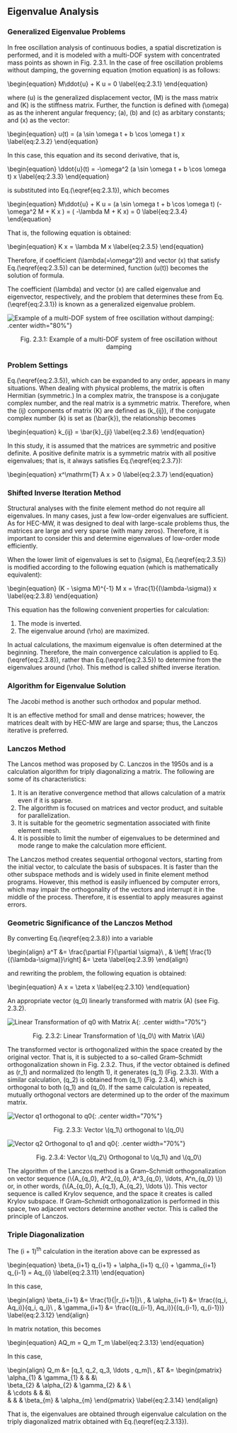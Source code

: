 
## Eigenvalue Analysis

### Generalized Eigenvalue Problems

In free oscillation analysis of continuous bodies, a spatial discretization is performed, and it is modeled with a multi-DOF system with concentrated mass points as shown in Fig. 2.3.1. In the case of free oscillation problems without damping, the governing equation (motion equation) is as follows:

\begin{equation}
M\ddot{u} + K u = 0
\label{eq:2.3.1}
\end{equation}

where \(u\) is the generalized displacement vector, \(M\) is the mass matrix and \(K\) is the stiffness matrix. Further, the function is defined with \(\omega\) as as the inherent angular frequency; \(a\), \(b\) and \(c\) as arbitary constants; and \(x\) as the vector: 

\begin{equation}
u(t) = (a \sin \omega t + b \cos \omega t ) x
\label{eq:2.3.2}
\end{equation}

In this case, this equation and its second derivative, that is, 

\begin{equation}
\ddot{u}(t) = -\omega^2 (a \sin \omega t + b \cos \omega t) x
\label{eq:2.3.3}
\end{equation}

is substituted into Eq.\(\eqref{eq:2.3.1}\), which becomes

\begin{equation}
M\ddot{u} + K u = (a \sin \omega t + b \cos \omega t) (- \omega^2 M + K x ) =  ( -\lambda M + K x) = 0
\label{eq:2.3.4}
\end{equation}

That is, the following equation is obtained:

\begin{equation}
K x = \lambda M x
\label{eq:2.3.5}
\end{equation}

Therefore, if coefficient \(\lambda(=\omega^2)\) and vector \(x\) that satisfy Eq.\(\eqref{eq:2.3.5}\) can be determined, function \(u(t)\) becomes the solution of formula.

The coefficient \(\lambda\) and vector \(x\) are called eigenvalue and eigenvector, respectively, and the problem that determines these from Eq.\(\eqref{eq:2.3.1}\) is known as a generalized eigenvalue problem. 

![Example of a multi-DOF system of free oscillation without damping](media/theory05_01.png){: .center width="80%"}
<div style="text-align:center;">
Fig. 2.3.1: Example of a multi-DOF system of free oscillation without damping
</div>

### Problem Settings

Eq.\(\eqref{eq:2.3.5}\), which can be expanded to any order, appears in many situations. When dealing with physical problems, the matrix is often Hermitian (symmetric.) In a complex matrix, the transpose is a conjugate complex number, and the real matrix is a symmetric matrix. Therefore, when the \(ij\) components of matrix \(K\) are defined as \(k_{ij}\), if the conjugate complex number \(k\) is set as \(\bar{k}\), the relationship becomes

\begin{equation}
k_{ij} = \bar{k}_{ji}
\label{eq:2.3.6}
\end{equation}

In this study, it is assumed that the matrices are symmetric and positive definite. A positive definite matrix is a symmetric matrix with all positive eigenvalues; that is, it always satisfies Eq.\(\eqref{eq:2.3.7}\):

\begin{equation}
x^\mathrm{T} A x > 0
\label{eq:2.3.7}
\end{equation}

### Shifted Inverse Iteration Method

Structural analyses with the finite element method do not require all eigenvalues. In many cases, just a few low-order eigenvalues are sufficient. As for HEC-MW, it was designed to deal with large-scale problems thus, the matrices are large and very sparse (with many zeros). Therefore, it is important to consider this and determine eigenvalues of low-order mode efficiently. 

When the lower limit of eigenvalues is set to \(\sigma\), Eq.\(\eqref{eq:2.3.5}\) is modified according to the following equation (which is mathematically equivalent): 

\begin{equation}
(K - \sigma M)^{-1} M x = \frac{1}{(\lambda-\sigma)} x
\label{eq:2.3.8}
\end{equation}

This equation has the following convenient properties for calculation:

  1. The mode is inverted.
  2. The eigenvalue around \(\rho\) are maximized.

In actual calculations, the maximum eigenvalue is often determined at the beginning. Therefore, the main convergence calculation is applied to Eq.\(\eqref{eq:2.3.8}\), rather than Eq.\(\eqref{eq:2.3.5}\) to determine from the eigenvalues around \(\rho\). This method is called shifted inverse iteration. 

### Algorithm for Eigenvalue Solution

The Jacobi method is another such orthodox and popular method. 

It is an effective method for small and dense matrices; however, the matrices dealt with by HEC-MW are large and sparse; thus, the Lanczos iterative is preferred. 

### Lanczos Method

The Lancos method was proposed by C. Lanczos in the 1950s and is a calculation algorithm for triply diagonalizing a matrix. The following are some of its characteristics: 

  1. It is an iterative convergence method that allows calculation of a matrix even if it is sparse.  
  2. The algorithm is focused on matrices and vector product, and suitable for parallelization. 
  3. It is suitable for the geometric segmentation associated with finite element mesh. 
  4. It is possible to limit the number of eigenvalues to be determined and mode range to make the calculation more efficient.

The Lanczos method creates sequential orthogonal vectors, starting from the initial vector, to calculate the basis of subspaces. It is faster than the other subspace methods and is widely used in finite element method programs. However, this method is easily influenced by computer errors, which may impair the orthogonality of the vectors and interrupt it in the middle of the process. Therefore, it is essential to apply measures against errors. 

### Geometric Significance of the Lanczos Method

By converting Eq.\(\eqref{eq:2.3.8}\) into a variable

\begin{align}
  a^T &= \frac{\partial F}{\partial \sigma}\ ,
& \left[ \frac{1}{(\lambda-\sigma)}\right] &= \zeta
\label{eq:2.3.9}
\end{align}

and rewriting the problem, the following equation is obtained:

\begin{equation}
A x = \zeta x
\label{eq:2.3.10}
\end{equation}

An appropriate vector \(q_0\)  linearly transformed with matrix \(A\) (see Fig. 2.3.2).

![Linear Transformation of q0 with Matrix A](media/theory05_02.png){: .center width="70%"}
<div style="text-align:center;">
Fig. 2.3.2: Linear Transformation of \(q_0\) with Matrix \(A\)
</div>

The transformed vector is orthogonalized within the space created by the original vector. That is, it is subjected to a so-called Gram–Schmidt orthogonalization shown in Fig. 2.3.2. Thus, if the vector obtained is defined as \(r_1\) and normalized (to length 1), it generates \(q_1\) (Fig. 2.3.3). With a similar calculation, \(q_2\) is obtained from \(q_1\) (Fig. 2.3.4), which is orthogonal to both \(q_1\) and \(q_0\). If the same calculation is repeated, mutually orthogonal vectors are determined up to the order of the maximum matrix. 

![Vector q1 orthogonal to q0](media/theory05_03.png){: .center width="70%"}
<div style="text-align:center;">
Fig. 2.3.3: Vector \(q_1\) orthogonal to \(q_0\)
</div>

![Vector q2 Orthogonal to q1 and q0](media/theory05_04.png){: .center width="70%"}
<div style="text-align:center;">
Fig. 2.3.4: Vector \(q_2\) Orthogonal to \(q_1\) and \(q_0\)
</div>

The algorithm of the Lanczos method is a Gram–Schmidt orthogonalization on vector sequence \(\\{A_{q_0}, A^2_{q_0}, A^3_{q_0}, \ldots, A^n_{q_0} \\}\) or, in other words, \(\\{A_{q_0}, A_{q_1}, A_{q_2}, \ldots \\}\). This vector sequence is called Krylov sequence, and the space it creates is called Krylov subspace. If Gram–Schmidt orthogonalization is performed in this space, two adjacent vectors determine another vector. This is called the principle of Lanczos. 

### Triple Diagonalization

The \(i + 1\)<sup>th</sup> calculation in the iteration above can be expressed as 

\begin{equation}
\beta_{i+1} q_{i+1} + \alpha_{i+1} q_{i} + \gamma_{i+1} q_{i-1} = Aq_{i}
\label{eq:2.3.11}
\end{equation}

In this case,

\begin{align}
  \beta_{i+1} &= \frac{1}{|r_{i+1}|}\ ,
& \alpha_{i+1} &= \frac{(q_i, Aq_i)}{q_i, q_i}\ ,
& \gamma_{i+1} &= \frac{(q_{i-1}, Aq_i)}{(q_{i-1}, q_{i-1})}
\label{eq:2.3.12}
\end{align}

In matrix notation, this becomes

\begin{equation}
AQ_m = Q_m T_m
\label{eq:2.3.13}
\end{equation}

In this case,

\begin{align}
Q_m &= [q_1, q_2, q_3, \ldots , q_m]\ ,
&T &=
  \begin{pmatrix}
  \alpha_{1} & \gamma_{1} & & &\\\
  \beta_{2}  & \alpha_{2} & \gamma_{2} & &  \\\
             & \cdots & & &\\\
  & & & \beta_{m} & \alpha_{m}
  \end{pmatrix}
\label{eq:2.3.14}
\end{align}

That is, the eigenvalues are obtained through eigenvalue calculation on the triply diagonalized matrix obtained with Eq.\(\eqref{eq:2.3.13}\).



